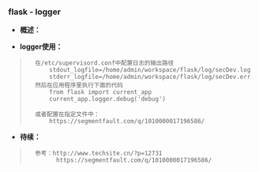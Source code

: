 ### flask - logger
- **概述：**
>       
>
>
>

- **logger使用：**
>       在/etc/supervisord.conf中配置日志的输出路径
>           stdout_logfile=/home/admin/workspace/flask/log/secDev.log                             
>           stderr_logfile=/home/admin/workspace/flask/log/secDev.err
>       然后在应用程序里执行下面的代码
>           from flask import current_app
>           current_app.logger.debug('debug')
>
>       或者配置在指定文件中：
>           https://segmentfault.com/q/1010000017196586/
>       
>
>       
>
>       
>
>       
>
>       
>
>       
>
>       
>

- **待续：**
>       参考：http://www.techsite.cn/?p=12731
>             https://segmentfault.com/q/1010000017196586/
>       
>
>       
>
>       
>
>       
>
>       
>
>       
>
>       
>
>       
>
>       
>
>       
>
>       
>
